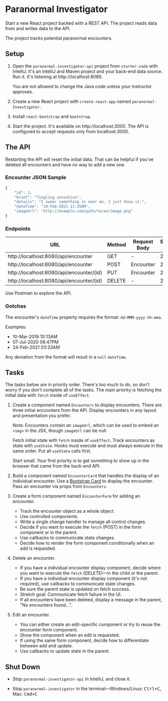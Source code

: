 # Paranormal Investigator

Start a new React project backed with a REST API. The project reads data from and writes data to the API.

The project tracks potential paranormal encounters.

## Setup

1. Open the `paranormal-investigator-api` project from `starter-code` with IntelliJ. It's an IntelliJ and Maven project and your back-end data source. Run it. It's listening at http://localhost:8080.

    You are not allowed to change the Java code unless your instructor approves.

2. Create a new React project with `create-react-app` named `paranormal-Investigator`.

3. Install `react-bootstrap` and `bootstrap`.

4. Start the project. It's available on http://localhost:3000. The API is configured to accept requests only from localhost:3000.

## The API

Restarting the API will reset the initial data. That can be helpful if you've deleted all encounters and have no way to add a new one.

### Encounter JSON Sample

```js
{ 
    "id": 1, 
    "brief": "Tingling sensation", 
    "details": "I swear something is near me. I just know it.", 
    "dateTime": "19-Feb-2021 11:35AM", 
    "imageUrl": "http://example.com/path/to/an/image.png"
}
```

### Endpoints

| URL | Method | Request Body | Success Status |
| --- | --- | --- | -- |
| http://localhost:8080/api/encounter | GET | - | 200 |
| http://localhost:8080/api/encounter | POST | Encounter | 201 |
| http://localhost:8080/api/encounter/{id} | PUT | Encounter | 204 |
| http://localhost:8080/api/encounter/{id} | DELETE | - | 204 |

Use Postman to explore the API.

### Gotchas

The encounter's `dateTime` property requires the format: `dd-MMM-yyyy hh:mma`.

Examples:

- 10-Mar-2019 10:13AM
- 07-Jul-2020 08:47PM
- 24-Feb-2021 03:33AM

Any deviation from the format will result in a `null` `dateTime`.

## Tasks

The tasks below are in priority order. There's too much to do, so don't worry if you don't complete all of the tasks. The main priority is fetching the initial data with `fetch` inside of `useEffect`.

1. Create a component named `Encounters` to display encounters. There are three initial encounters from the API. Display encounters in any layout and presentation you prefer. 

    Note: Encounters contain an `imageUrl`, which can be used to embed an `<img>` in the JSX, though `imageUrl` can be null.

    Fetch initial state with `fetch` inside of `useEffect`. Track encounters as state with `useState`. Hooks must execute and must always execute in the same order. Put all `useState` calls first.

    Start small. Your first priority is to get something to show up in the browser that came from the back-end API.

2. Build a component named `EncounterCard` that handles the display of an individual encounter. Use a [Bootstrap Card](https://getbootstrap.com/docs/4.6/components/card/) to display the encounter. Pass an encounter via props from `Encounters`.

3. Create a form component named `EncounterForm` for adding an encounter.

    - Track the encounter object as a whole object.
    - Use controlled components.
    - Write a single change handler to manage all control changes.
    - Decide if you want to execute the `fetch` (POST) in the form component or in the parent.
    - Use callbacks to communicate state changes.
    - Decide how to render the form component conditionally when an add is requested.

4. Delete an encounter.

    - If you have a individual encounter display component, decide where you want to execute the `fetch` (DELETE)&mdash;in the child or the parent.
    - If you have a individual encounter display component (it's not required), use callbacks to communicate state changes.
    - Be sure the parent state is updated on fetch success.
    - Stretch goal: Communicate fetch failure in the UI.
    - If all encounters have been deleted, display a message in the parent, "No encounters found...".

5. Edit an encounter.

    - You can either create an edit-specific component or try to reuse the encounter form component.
    - Show the component when an edit is requested.
    - If using the same form component, decide how to differentiate between add and update.
    - Use callbacks to update state in the parent.

## Shut Down

- Stop `paranormal-investigator-api` in IntelliJ, and close it.

- Stop `paranormal-investigator` in the terminal&mdash;Windows/Linux: <kbd>Ctrl+C</kbd>, Mac: <kbd>Cmd+C</kbd>